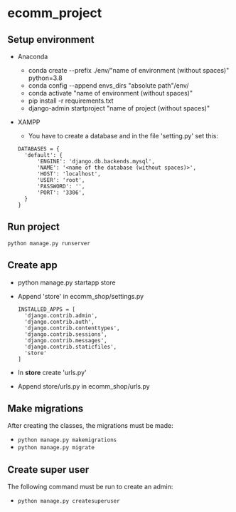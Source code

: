 # ecomm_project

## Setup environment

- Anaconda
  - conda create --prefix ./env/"name of environment (without spaces)" python=3.8
  - conda config --append envs_dirs "absolute path"/env/
  - conda activate "name of environment (without spaces)"
  - pip install -r requirements.txt
  - django-admin startproject "name of project (without spaces)"
- XAMPP

  - You have to create a database and in the file 'setting.py' set this:

  ```text
  DATABASES = {
    'default': {
        'ENGINE': 'django.db.backends.mysql',
        'NAME': '<name of the database (without spaces)>',
        'HOST': 'localhost',
        'USER': 'root',
        'PASSWORD': '',
        'PORT': '3306',
    }
  }
  ```

## Run project

```text
python manage.py runserver
```

## Create app

- python manage.py startapp store
- Append 'store' in ecomm_shop/settings.py

  ```text
  INSTALLED_APPS = [
    'django.contrib.admin',
    'django.contrib.auth',
    'django.contrib.contenttypes',
    'django.contrib.sessions',
    'django.contrib.messages',
    'django.contrib.staticfiles',
    'store'
  ]
  ```

- In **store** create 'urls.py'
- Append store/urls.py in ecomm_shop/urls.py

## Make migrations

After creating the classes, the migrations must be made:

- `python manage.py makemigrations`
- `python manage.py migrate`

## Create super user

The following command must be run to create an admin:

- `python manage.py createsuperuser`
